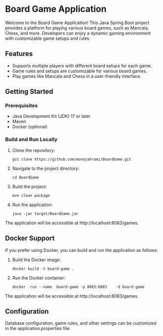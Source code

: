 # Board Game Application
Welcome to the Board Game Application! 
This Java Spring Boot project provides a platform for playing various board games,
such as Mancala, Chess, and more. 
Developers can enjoy a dynamic gaming environment with customizable game setups
and rules.

## Features
- Supports multiple players with different board setups for each game.
- Game rules and setups are customizable for various board games.
- Play games like Mancala and Chess in a user-friendly interface.

## Getting Started
### Prerequisites
- Java Development Kit (JDK) 17 or later
- Maven
- Docker (optional)

### Build and Run Locally
1. Clone the repository:
    ```shell
    git clone https://github.com/monajahromi/BoardGame.git
    ```
2. Navigate to the project directory:
    ```shell
    cd BoardGame 
    ```
3. Build the project:
    ```shell
    mvn clean package
    ```
4. Run the application:
    ```shell
    java -jar target/BoardGame.jar 
    ```

The application will be accessible at http://localhost:8083/games.

## Docker Support
If you prefer using Docker, 
you can build and run the application as follows:

1. Build the Docker image:
    ```shell
    docker build -t board-game .
    ```
2. Run the Docker container:
   ```shell
   docker  run --name  board-game -p 8083:8083    -d board-game  
   ```

The application will be accessible at http://localhost:8083/games.

## Configuration
Database configuration, game rules, and other settings can be customized in the application.properties file.